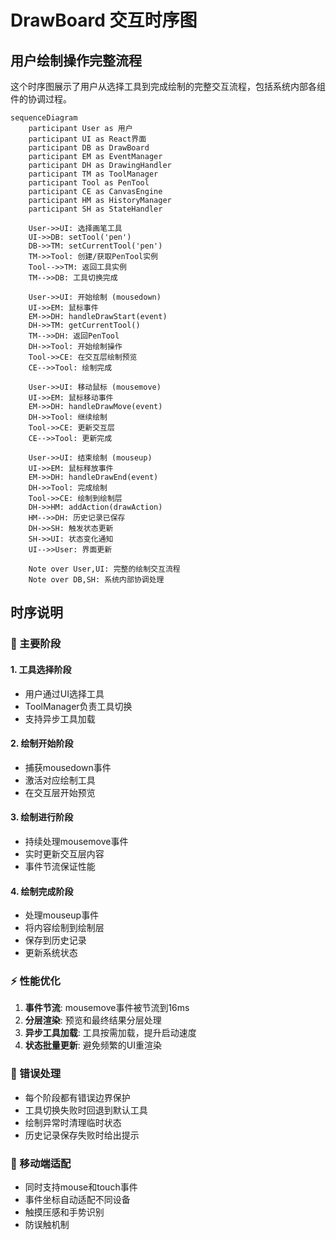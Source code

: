 # DrawBoard 交互时序图

## 用户绘制操作完整流程

这个时序图展示了用户从选择工具到完成绘制的完整交互流程，包括系统内部各组件的协调过程。

```mermaid
sequenceDiagram
    participant User as 用户
    participant UI as React界面
    participant DB as DrawBoard
    participant EM as EventManager
    participant DH as DrawingHandler
    participant TM as ToolManager
    participant Tool as PenTool
    participant CE as CanvasEngine
    participant HM as HistoryManager
    participant SH as StateHandler
    
    User->>UI: 选择画笔工具
    UI->>DB: setTool('pen')
    DB->>TM: setCurrentTool('pen')
    TM->>Tool: 创建/获取PenTool实例
    Tool-->>TM: 返回工具实例
    TM-->>DB: 工具切换完成
    
    User->>UI: 开始绘制 (mousedown)
    UI->>EM: 鼠标事件
    EM->>DH: handleDrawStart(event)
    DH->>TM: getCurrentTool()
    TM-->>DH: 返回PenTool
    DH->>Tool: 开始绘制操作
    Tool->>CE: 在交互层绘制预览
    CE-->>Tool: 绘制完成
    
    User->>UI: 移动鼠标 (mousemove)
    UI->>EM: 鼠标移动事件
    EM->>DH: handleDrawMove(event)
    DH->>Tool: 继续绘制
    Tool->>CE: 更新交互层
    CE-->>Tool: 更新完成
    
    User->>UI: 结束绘制 (mouseup)
    UI->>EM: 鼠标释放事件
    EM->>DH: handleDrawEnd(event)
    DH->>Tool: 完成绘制
    Tool->>CE: 绘制到绘制层
    DH->>HM: addAction(drawAction)
    HM-->>DH: 历史记录已保存
    DH->>SH: 触发状态更新
    SH->>UI: 状态变化通知
    UI-->>User: 界面更新
    
    Note over User,UI: 完整的绘制交互流程
    Note over DB,SH: 系统内部协调处理
```

## 时序说明

### 🎯 主要阶段

#### 1. 工具选择阶段
- 用户通过UI选择工具
- ToolManager负责工具切换
- 支持异步工具加载

#### 2. 绘制开始阶段  
- 捕获mousedown事件
- 激活对应绘制工具
- 在交互层开始预览

#### 3. 绘制进行阶段
- 持续处理mousemove事件
- 实时更新交互层内容
- 事件节流保证性能

#### 4. 绘制完成阶段
- 处理mouseup事件
- 将内容绘制到绘制层
- 保存到历史记录
- 更新系统状态

### ⚡ 性能优化

1. **事件节流**: mousemove事件被节流到16ms
2. **分层渲染**: 预览和最终结果分层处理  
3. **异步工具加载**: 工具按需加载，提升启动速度
4. **状态批量更新**: 避免频繁的UI重渲染

### 🔄 错误处理

- 每个阶段都有错误边界保护
- 工具切换失败时回退到默认工具
- 绘制异常时清理临时状态
- 历史记录保存失败时给出提示

### 📱 移动端适配

- 同时支持mouse和touch事件
- 事件坐标自动适配不同设备
- 触摸压感和手势识别
- 防误触机制 